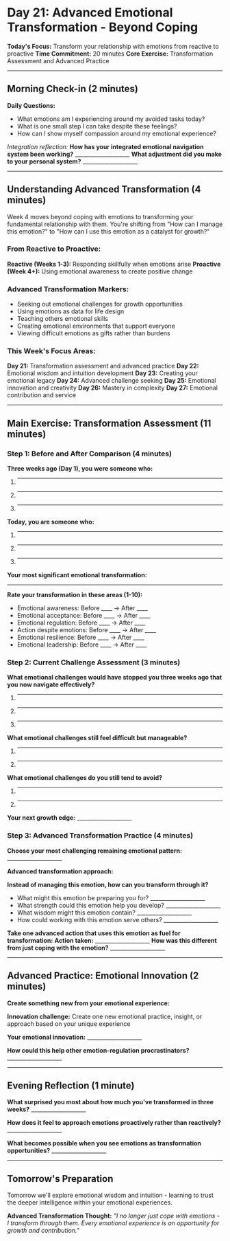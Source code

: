# Day 21: Advanced Emotional Transformation - Beyond Coping

**Today's Focus:** Transform your relationship with emotions from reactive to proactive
**Time Commitment:** 20 minutes
**Core Exercise:** Transformation Assessment and Advanced Practice

---

## Morning Check-in (2 minutes)

**Daily Questions:**
- What emotions am I experiencing around my avoided tasks today?
- What is one small step I can take despite these feelings?
- How can I show myself compassion around my emotional experience?

*Integration reflection:*
**How has your integrated emotional navigation system been working?** ____________________
**What adjustment did you make to your personal system?** ____________________

---

## Understanding Advanced Transformation (4 minutes)

Week 4 moves beyond coping with emotions to transforming your fundamental relationship with them. You're shifting from "How can I manage this emotion?" to "How can I use this emotion as a catalyst for growth?"

### From Reactive to Proactive:
**Reactive (Weeks 1-3):** Responding skillfully when emotions arise
**Proactive (Week 4+):** Using emotional awareness to create positive change

### Advanced Transformation Markers:
- Seeking out emotional challenges for growth opportunities
- Using emotions as data for life design
- Teaching others emotional skills
- Creating emotional environments that support everyone
- Viewing difficult emotions as gifts rather than burdens

### This Week's Focus Areas:
**Day 21:** Transformation assessment and advanced practice
**Day 22:** Emotional wisdom and intuition development
**Day 23:** Creating your emotional legacy
**Day 24:** Advanced challenge seeking
**Day 25:** Emotional innovation and creativity
**Day 26:** Mastery in complexity
**Day 27:** Emotional contribution and service

---

## Main Exercise: Transformation Assessment (11 minutes)

### Step 1: Before and After Comparison (4 minutes)

**Three weeks ago (Day 1), you were someone who:**
1. ____________________
2. ____________________
3. ____________________

**Today, you are someone who:**
1. ____________________
2. ____________________
3. ____________________

**Your most significant emotional transformation:**
____________________

**Rate your transformation in these areas (1-10):**
- Emotional awareness: Before ____ → After ____
- Emotional acceptance: Before ____ → After ____
- Emotional regulation: Before ____ → After ____
- Action despite emotions: Before ____ → After ____
- Emotional resilience: Before ____ → After ____
- Emotional leadership: Before ____ → After ____

### Step 2: Current Challenge Assessment (3 minutes)

**What emotional challenges would have stopped you three weeks ago that you now navigate effectively?**
1. ____________________
2. ____________________
3. ____________________

**What emotional challenges still feel difficult but manageable?**
1. ____________________
2. ____________________

**What emotional challenges do you still tend to avoid?**
1. ____________________
2. ____________________

**Your next growth edge:** ____________________

### Step 3: Advanced Transformation Practice (4 minutes)

**Choose your most challenging remaining emotional pattern:** ____________________

**Advanced transformation approach:**

**Instead of managing this emotion, how can you transform through it?**
- What might this emotion be preparing you for? ____________________
- What strength could this emotion help you develop? ____________________
- What wisdom might this emotion contain? ____________________
- How could working with this emotion serve others? ____________________

**Take one advanced action that uses this emotion as fuel for transformation:**
**Action taken:** ____________________
**How was this different from just coping with the emotion?** ____________________

---

## Advanced Practice: Emotional Innovation (2 minutes)

**Create something new from your emotional experience:**

**Innovation challenge:** Create one new emotional practice, insight, or approach based on your unique experience

**Your emotional innovation:** ____________________

**How could this help other emotion-regulation procrastinators?** ____________________

---

## Evening Reflection (1 minute)

**What surprised you most about how much you've transformed in three weeks?** ____________________

**How does it feel to approach emotions proactively rather than reactively?** ____________________

**What becomes possible when you see emotions as transformation opportunities?** ____________________

---

## Tomorrow's Preparation
Tomorrow we'll explore emotional wisdom and intuition - learning to trust the deeper intelligence within your emotional experiences.

**Advanced Transformation Thought:**
*"I no longer just cope with emotions - I transform through them. Every emotional experience is an opportunity for growth and contribution."*